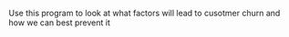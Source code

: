 Use this program to look at what factors will lead to cusotmer churn and how we can best prevent it
